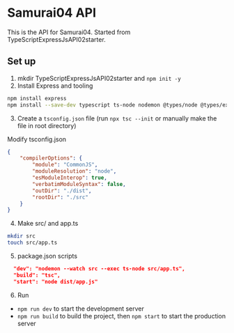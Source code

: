 # Samurai04 API

This is the API for Samurai04. Started from TypeScriptExpressJsAPI02starter.

## Set up

1. mkdir TypeScriptExpressJsAPI02starter and `npm init -y`
2. Install Express and tooling

```bash
npm install express
npm install --save-dev typescript ts-node nodemon @types/node @types/express
```

3. Create a `tsconfig.json` file (run `npx tsc --init` or manually make the file in root directory)

Modify tsconfig.json

```json
{
	"compilerOptions": {
		"module": "CommonJS",
		"moduleResolution": "node",
		"esModuleInterop": true,
		"verbatimModuleSyntax": false,
		"outDir": "./dist",
		"rootDir": "./src"
	}
}
```

4. Make src/ and app.ts

```bash
mkdir src
touch src/app.ts
```

5. package.json scripts

```json
  "dev": "nodemon --watch src --exec ts-node src/app.ts",
  "build": "tsc",
  "start": "node dist/app.js"
```

6. Run

- `npm run dev` to start the development server
- `npm run build` to build the project, then `npm start` to start the production server
